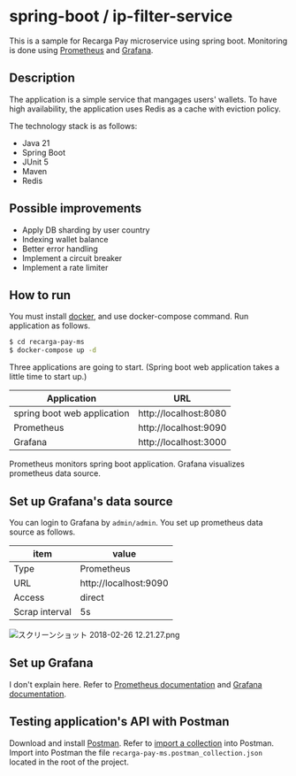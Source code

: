 # spring-boot / ip-filter-service

This is a sample for Recarga Pay microservice using spring boot.
Monitoring is done using [Prometheus](https://prometheus.io/) and [Grafana](https://grafana.com/).

## Description

The application is a simple service that  mangages users' wallets.
To have high availability, the application uses Redis as a cache with eviction policy.

The technology stack is as follows:
- Java 21
- Spring Boot
- JUnit 5
- Maven
- Redis

## Possible improvements
- Apply DB sharding by user country
- Indexing wallet balance
- Better error handling
- Implement a circuit breaker
- Implement a rate limiter

## How to run

You must install [docker](https://www.docker.com/), and use docker-compose command.
Run application as follows.

```bash
$ cd recarga-pay-ms
$ docker-compose up -d
``` 

Three applications are going to start.
(Spring boot web application takes a little time to start up.)

| Application | URL |
|-------------|------|
|spring boot web application | http://localhost:8080 |
|Prometheus | http://localhost:9090 |
|Grafana | http://localhost:3000 |

Prometheus monitors spring boot application.
Grafana visualizes prometheus data source.

## Set up Grafana's data source

You can login to Grafana by `admin/admin`.
You set up prometheus data source as follows.

|item| value |
|---|-----|
|Type|Prometheus|
|URL|http://localhost:9090|
|Access|direct|
|Scrap interval|5s|

![スクリーンショット 2018-02-26 12.21.27.png](https://qiita-image-store.s3.amazonaws.com/0/110216/3e577ff2-3d72-77e2-8667-ac25810794b9.png)

## Set up Grafana

I don't explain here.
Refer to [Prometheus documentation](https://prometheus.io/docs/introduction/overview/) and [Grafana documentation](http://docs.grafana.org/).


## Testing application's API with Postman

Download and install [Postman](https://www.postman.com/).
Refer to [import a collection](https://learning.postman.com/docs/getting-started/importing-and-exporting/importing-data/) into Postman.
Import into Postman the file `recarga-pay-ms.postman_collection.json` located in the root of the project.

